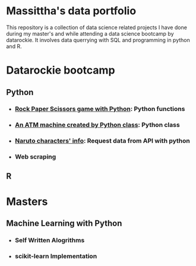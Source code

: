 # Massittha's data portfolio
This repository is a collection of data science related projects I have done during my master's and while attending a data science bootcamp by datarockie.
It involves data querrying with SQL and programming in python and R.


# Datarockie bootcamp
## Python
- ### [Rock Paper Scissors game with Python](https://github.com/Massittha/Data-portfolio/blob/main/hw01_rock_paper_scissors_game.ipynb): Python functions
- ### [An ATM machine created by Python class](https://github.com/Massittha/Data-portfolio/blob/c8b85612c13cc10818028badb507363f2c87011c/hw02_classATM.ipynb): Python class
- ### [Naruto characters' info](https://github.com/Massittha/Data-portfolio/blob/main/hw03_API.ipynb): Request data from API with python
- ### Web scraping

## R


# Masters
## Machine Learning with Python
- ### Self Written Alogrithms
- ### scikit-learn Implementation
